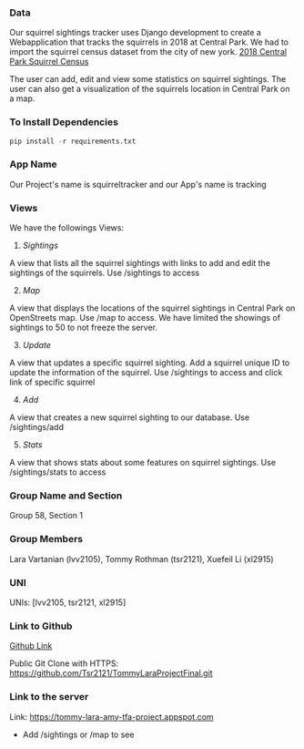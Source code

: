 ### **Data**
Our squirrel sightings tracker uses Django development to create a Webapplication that tracks the squirrels in 2018 at Central Park. We had to import the squirrel census dataset from the city of new york. 
[2018 Central Park Squirrel Census](https://data.cityofnewyork.us/Environment/2018-Central-Park-Squirrel-Census-Squirrel-Data/vfnx-vebw)

The user can add, edit and view some statistics on squirrel sightings. The user can also get a visualization of the squirrels location in Central Park on a map. 

### **To Install Dependencies**

```python
pip install -r requirements.txt
```

### **App Name**

Our Project's name is squirreltracker and our App's name is tracking

### **Views**
We have the followings Views:

1. *Sightings* 

A view that lists all the squirrel sightings with links to add and edit the sightings of the squirrels. Use /sightings to access 


2. *Map* 

A view that displays the locations of the squirrel sightings in Central Park on OpenStreets map. Use /map to access. We have limited the showings of sightings to 50 to not freeze the server. 


3. *Update*

A view that updates a specific squirrel sighting. Add a squirrel unique ID to update the information of the squirrel. Use /sightings to access and click link of specific squirrel


4. *Add* 

A view that creates a new squirrel sighting to our database. Use /sightings/add


5. *Stats* 

A view that shows stats about some features on squirrel sightings. 
Use /sightings/stats to access 


### **Group Name and Section**
Group 58, Section 1 


### **Group Members**
Lara Vartanian (lvv2105), Tommy Rothman (tsr2121), Xuefeil Li (xl2915)


### **UNI**
UNIs: [lvv2105, tsr2121, xl2915]


### **Link to Github**
[Github Link](https://github.com/Tsr2121/TommyLaraProjectFinal.git)

Public Git Clone with HTTPS: https://github.com/Tsr2121/TommyLaraProjectFinal.git

### **Link to the server**

Link: https://tommy-lara-amy-tfa-project.appspot.com
* Add /sightings or /map to see


